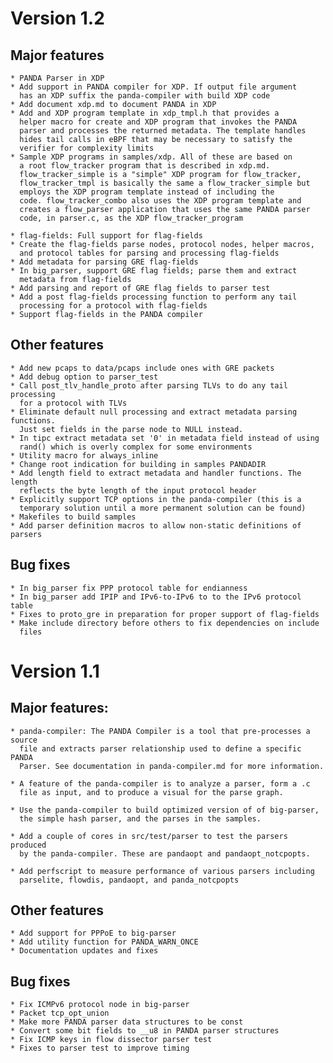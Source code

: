 Version 1.2
===========

Major features
--------------

    * PANDA Parser in XDP
	* Add support in PANDA compiler for XDP. If output file argument
	  has an XDP suffix the panda-compiler with build XDP code
	* Add document xdp.md to document PANDA in XDP
	* Add and XDP program template in xdp_tmpl.h that provides a
	  helper macro for create and XDP program that invokes the PANDA
	  parser and processes the returned metadata. The template handles
	  hides tail calls in eBPF that may be necessary to satisfy the
	  verifier for complexity limits
	* Sample XDP programs in samples/xdp. All of these are based on
	  a root flow_tracker program that is described in xdp.md.
	  flow_tracker_simple is a "simple" XDP program for flow_tracker,
	  flow_tracker_tmpl is basically the same a flow_tracker_simple but
	  employs the XDP program template instead of including the
	  code. flow_tracker_combo also uses the XDP program template and
	  creates a flow_parser application that uses the same PANDA parser
	  code, in parser.c, as the XDP flow_tracker_program

    * flag-fields: Full support for flag-fields
	* Create the flag-fields parse nodes, protocol nodes, helper macros,
	  and protocol tables for parsing and processing flag-fields
	* Add metadata for parsing GRE flag-fields
	* In big_parser, support GRE flag fields; parse them and extract
	  metadata from flag-fields
	* Add parsing and report of GRE flag fields to parser test
	* Add a post flag-fields processing function to perform any tail
	  processing for a protocol with flag-fields
	* Support flag-fields in the PANDA compiler

Other features
--------------

    * Add new pcaps to data/pcaps include ones with GRE packets
    * Add debug option to parser_test
    * Call post_tlv_handle_proto after parsing TLVs to do any tail processing
      for a protocol with TLVs
    * Eliminate default null processing and extract metadata parsing functions.
      Just set fields in the parse node to NULL instead.
    * In tipc extract metadata set '0' in metadata field instead of using
      rand() which is overly complex for some environments
    * Utility macro for always_inline
    * Change root indication for building in samples PANDADIR
    * Add length field to extract metadata and handler functions. The length
      reflects the byte length of the input protocol header
    * Explicitly support TCP options in the panda-compiler (this is a
      temporary solution until a more permanent solution can be found)
    * Makefiles to build samples
    * Add parser definition macros to allow non-static definitions of parsers

Bug fixes
---------

    * In big_parser fix PPP protocol table for endianness
    * In big_parser add IPIP and IPv6-to-IPv6 to to the IPv6 protocol table
    * Fixes to proto_gre in preparation for proper support of flag-fields
    * Make include directory before others to fix dependencies on include
      files

Version 1.1
===========

Major features:
---------------

    * panda-compiler: The PANDA Compiler is a tool that pre-processes a source
      file and extracts parser relationship used to define a specific PANDA
      Parser. See documentation in panda-compiler.md for more information.

    * A feature of the panda-compiler is to analyze a parser, form a .c
      file as input, and to produce a visual for the parse graph.

    * Use the panda-compiler to build optimized version of of big-parser,
      the simple hash parser, and the parses in the samples.

    * Add a couple of cores in src/test/parser to test the parsers produced
      by the panda-compiler. These are pandaopt and pandaopt_notcpopts.

    * Add perfscript to measure performance of various parsers including
      parselite, flowdis, pandaopt, and panda_notcpopts

Other features
--------------

    * Add support for PPPoE to big-parser
    * Add utility function for PANDA_WARN_ONCE
    * Documentation updates and fixes

Bug fixes
---------

    * Fix ICMPv6 protocol node in big-parser
    * Packet tcp_opt_union
    * Make more PANDA parser data structures to be const
    * Convert some bit fields to __u8 in PANDA parser structures
    * Fix ICMP keys in flow dissector parser test
    * Fixes to parser test to improve timing
